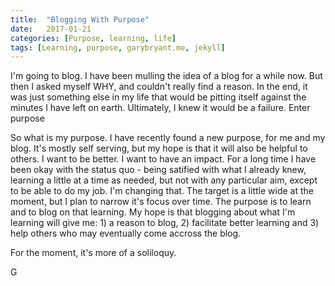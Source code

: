 ```yaml
---
title:  "Blogging With Purpose"
date:   2017-01-21
categories: [Purpose, learning, life]
tags: [Learning, purpose, garybryant.me, jekyll]
---
```


I'm going to blog.  I have been mulling the idea of a blog for a while now.  But then I asked myself WHY, and couldn't really find a reason.  In the end, it was just something else in my life that would be pitting itself against the minutes I have left on earth.  Ultimately, I knew it would be a failure.  Enter purpose  


So what is my purpose.  I have recently found a new purpose, for me and my blog.  It's mostly self serving, but my hope is that it will also be helpful to others.  I want to be better.  I want to have an impact. For a long time I have been okay with the status quo - being satified with what I already knew, learning a little at a time as needed, but not with any particular aim, except to be able to do my job.  I'm changing that.  The target is a little wide at the moment, but I plan to narrow it's focus over time.  The purpose is to learn and to blog on that learning.  My hope is that blogging about what I'm learning will give me: 1) a reason to blog, 2) facilitate better learning and 3) help others who may eventually come accross the blog.


For the moment, it's more of a soliloquy.

G
